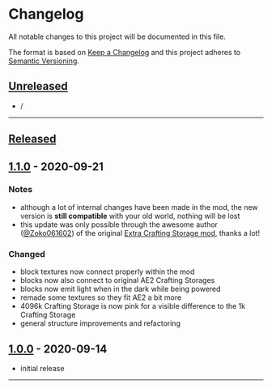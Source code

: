# Changelog
All notable changes to this project will be documented in this file.

The format is based on [Keep a Changelog][Keep a Changelog] and this project adheres to [Semantic Versioning][Semantic Versioning].

## [Unreleased]

- /


---

## [Released]

## [1.1.0] - 2020-09-21

### Notes
- although a lot of internal changes have been made in the mod, the new version is **still compatible** with your old world, nothing will be lost
- this update was only possible through the awesome author ([@Zoko061602][original author]) of the original [Extra Crafting Storage mod][original mod], thanks a lot!

### Changed
- block textures now connect properly within the mod
- blocks now also connect to original AE2 Crafting Storages
- blocks now emit light when in the dark while being powered
- remade some textures so they fit AE2 a bit more
- 4096k Crafting Storage is now pink for a visible difference to the 1k Crafting Storage
- general structure improvements and refactoring


## [1.0.0] - 2020-09-14

- initial release

---

<!-- Links -->
[Keep a Changelog]: https://keepachangelog.com/
[Semantic Versioning]: https://semver.org/
[original mod]: https://github.com/Zoko061602/ExtraCraftingStorage
[original author]: https://github.com/Zoko061602

<!-- Versions -->
[Unreleased]: https://github.com/RLNT/minecraft-extracpus/compare/v1.0.0...HEAD
[Released]: https://github.com/RLNT/minecraft-extracpus/releases
[1.1.0]: https://github.com/RLNT/minecraft-extracpus/compare/v1.0.0..v1.1.0
[1.0.0]: https://github.com/RLNT/minecraft-extracpus/releases/v1.0.0

